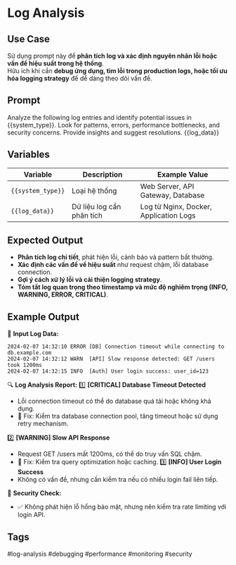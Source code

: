 # Log Analysis  

## **Use Case**  
Sử dụng prompt này để **phân tích log và xác định nguyên nhân lỗi hoặc vấn đề hiệu suất trong hệ thống**.  
Hữu ích khi cần **debug ứng dụng, tìm lỗi trong production logs, hoặc tối ưu hóa logging strategy** để dễ dàng theo dõi vấn đề.  

## **Prompt**  
Analyze the following log entries and identify potential issues in {{system_type}}.
Look for patterns, errors, performance bottlenecks, and security concerns.
Provide insights and suggest resolutions.
{{log_data}}

## **Variables**  
| Variable | Description | Example Value |
|----------|------------|--------------|
| `{{system_type}}` | Loại hệ thống | Web Server, API Gateway, Database |
| `{{log_data}}` | Dữ liệu log cần phân tích | Log từ Nginx, Docker, Application Logs |

## **Expected Output**  
- **Phân tích log chi tiết**, phát hiện lỗi, cảnh báo và pattern bất thường.  
- **Xác định các vấn đề về hiệu suất** như request chậm, lỗi database connection.  
- **Gợi ý cách xử lý lỗi và cải thiện logging strategy**.  
- **Tóm tắt log quan trọng theo timestamp và mức độ nghiêm trọng (INFO, WARNING, ERROR, CRITICAL)**.  

## **Example Output**  

📌 **Input Log Data:**  
```log
2024-02-07 14:32:10 ERROR [DB] Connection timeout while connecting to db.example.com
2024-02-07 14:32:12 WARN  [API] Slow response detected: GET /users took 1200ms
2024-02-07 14:32:15 INFO  [Auth] User login success: user_id=123
```
🔍 **Log Analysis Report:**
1️⃣ **[CRITICAL] Database Timeout Detected**
- Lỗi connection timeout có thể do database quá tải hoặc không khả dụng.
- 🔹 Fix: Kiểm tra database connection pool, tăng timeout hoặc sử dụng retry mechanism.

2️⃣ **[WARNING] Slow API Response**
- Request GET /users mất 1200ms, có thể do truy vấn SQL chậm.
- 🔹 Fix: Kiểm tra query optimization hoặc caching.
3️⃣ **[INFO] User Login Success**
- Không có vấn đề, nhưng cần kiểm tra nếu có nhiều login fail liên tiếp.

📌 **Security Check:**
- ✅ Không phát hiện lỗ hổng bảo mật, nhưng nên kiểm tra rate limiting với login API.

## **Tags**
#log-analysis #debugging #performance #monitoring #security